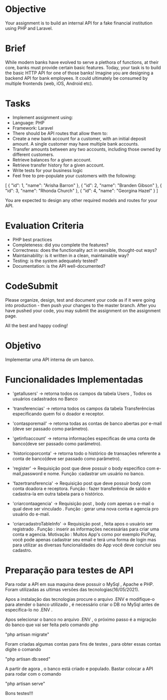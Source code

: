 # Objective
Your assignment is to build an internal API for a fake financial institution using PHP and Laravel.

# Brief
While modern banks have evolved to serve a plethora of functions, at their core, banks must provide certain basic features. Today, your task is to build the basic HTTP API for one of those banks! Imagine you are designing a backend API for bank employees. It could ultimately be consumed by multiple frontends (web, iOS, Android etc).

# Tasks
- Implement assignment using:
- Language: PHP
- Framework: Laravel
- There should be API routes that allow them to:
- Create a new bank account for a customer, with an initial deposit amount. A single customer may have multiple bank accounts.
- Transfer amounts between any two accounts, including those owned by different customers.
- Retrieve balances for a given account.
- Retrieve transfer history for a given account.
- Write tests for your business logic
- Feel free to pre-populate your customers with the following:

[
  {
    "id": 1,
    "name": "Arisha Barron"
  },
  {
    "id": 2,
    "name": "Branden Gibson"
  },
  {
    "id": 3,
    "name": "Rhonda Church"
  },
  {
    "id": 4,
    "name": "Georgina Hazel"
  }
]

You are expected to design any other required models and routes for your API.

# Evaluation Criteria
- PHP best practices
- Completeness: did you complete the features?
- Correctness: does the functionality act in sensible, thought-out ways?
- Maintainability: is it written in a clean, maintainable way?
- Testing: is the system adequately tested?
- Documentation: is the API well-documented?

# CodeSubmit

Please organize, design, test and document your code as if it were going into production - then push your changes to the master branch. After you have pushed your code, you may submit the assignment on the assignment page.

All the best and happy coding!


# Objetivo

Implementar uma API interna de um banco.

# Funcionalidades Implementadas


- 'getallusers' -> retorna todos os campos da tabela Users , Todos os usuários cadastrados no Banco

- 'transferencias' -> retorna todos os campos da tabela Transferências especificando quem foi o doador e receptor.

- 'contasporemail' -> retorna todas as contas de banco abertas por e-mail (deve ser passado como parâmetro).

- 'getinfoaccount' -> retorna informações especificas de uma conta de banco(deve ser passado como parâmetro).

- 'historicoporconta' -> retorna todo o histórico de transações referente a conta de banco(deve ser passado como parâmetro).

- 'register' -> Requisição post que deve possuir o body especifico com e-mail,password e nome. Função :cadastrar um usuário no banco.

- 'fazertransferencia' -> Requisição post que deve possuir body com conta doadora e receptora. Função : fazer transferência 
	de saldo e cadastra-la em outra tabela para o histórico. 

- 'criarcontaagencia' -> Requisição post , body com apenas o e-mail o qual deve ser vinculado . Função : gerar uma nova conta
	e agencia pro usuário do e-mail.

- 'criarcadastroTableInfo' -> Requisição post , feita apos o  usuário ser registrado . Função : inserir as informações necessárias
	para criar uma conta e agencia.
	Motivação : Muitos App's como por exemplo PicPay, você pode apenas cadastrar seu email e terá uma forma de login mas
			para utilizar as diversas funcionalidades do App você deve concluir seu cadastro.

# Preparação para testes de API

Para rodar a API em sua maquina deve possuir o MySql , Apache e PHP. 
	Foram utilizadas as ultimas versões das tecnologias(16/05/2021).

Apos a instalação das tecnologias procure o arquivo .ENV e modifique-o para atender o banco utilizado , é necessário criar o DB no
	MySql antes de especifica-lo no .ENV .

Apos selecionar o banco no arquivo .ENV , o próximo passo é a migração do banco que vai ser feita pelo comando php

 "php artisan migrate"

Foram criadas algumas contas para fins de testes , para obter essas contas digite o comando

 "php artisan db:seed"

A partir de agora , o banco está criado e populado. Bastar colocar a API para rodar com o comando

 "php artisan serve"

Bons testes!!!




